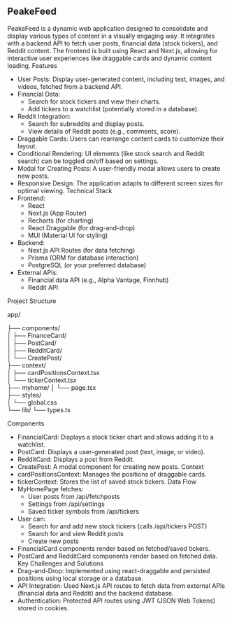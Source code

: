 ## PeakeFeed

PeakeFeed is a dynamic web application designed to consolidate and display various types of content in a visually engaging way. It integrates with a backend API to fetch user posts, financial data (stock tickers), and Reddit content. The frontend is built using React and Next.js, allowing for interactive user experiences like draggable cards and dynamic content loading.
Features
 * User Posts:  Display user-generated content, including text, images, and videos, fetched from a backend API.
 * Financial Data:
   * Search for stock tickers and view their charts.
   * Add tickers to a watchlist (potentially stored in a database).
 * Reddit Integration:
   * Search for subreddits and display posts.
   * View details of Reddit posts (e.g., comments, score).
 * Draggable Cards: Users can rearrange content cards to customize their layout.
 * Conditional Rendering: UI elements (like stock search and Reddit search) can be toggled on/off based on settings.
 * Modal for Creating Posts: A user-friendly modal allows users to create new posts.
 * Responsive Design: The application adapts to different screen sizes for optimal viewing.
Technical Stack
 * Frontend:
   * React
   * Next.js (App Router)
   * Recharts (for charting)
   * React Draggable (for drag-and-drop)
   * MUI (Material UI for styling)
 * Backend:
   * Next.js API Routes (for data fetching)
   * Prisma (ORM for database interaction)
   * PostgreSQL (or your preferred database)
 * External APIs:
   * Financial data API (e.g., Alpha Vantage, Finnhub)
   * Reddit API

Project Structure

app/

├── components/          
│   ├── FinanceCard/    
│   ├── PostCard/       
│   ├── RedditCard/    
│   └── CreatePost/     
├── context/            
│   ├── cardPositionsContext.tsx  
│   └── tickerContext.tsx   
├── myhome/
│   └── page.tsx       
├── styles/             
│   └── global.css     
└── lib/
    └── types.ts    

Components
 * FinancialCard: Displays a stock ticker chart and allows adding it to a watchlist.
 * PostCard: Displays a user-generated post (text, image, or video).
 * RedditCard: Displays a post from Reddit.
 * CreatePost: A modal component for creating new posts.
Context
 * cardPositionsContext: Manages the positions of draggable cards.
 * tickerContext: Stores the list of saved stock tickers.
Data Flow
 * MyHomePage fetches:
   * User posts from /api/fetchposts
   * Settings from /api/settings
   * Saved ticker symbols from /api/tickers
 * User can:
   * Search for and add new stock tickers (calls /api/tickers POST)
   * Search for and view Reddit posts
   * Create new posts
 * FinancialCard components render based on fetched/saved tickers.
 * PostCard and RedditCard components render based on fetched data.
Key Challenges and Solutions
 * Drag-and-Drop: Implemented using react-draggable and persisted positions using local storage or a database.
 * API Integration: Used Next.js API routes to fetch data from external APIs (financial data and Reddit) and the backend database.
 * Authentication: Protected API routes using JWT (JSON Web Tokens) stored in cookies.
